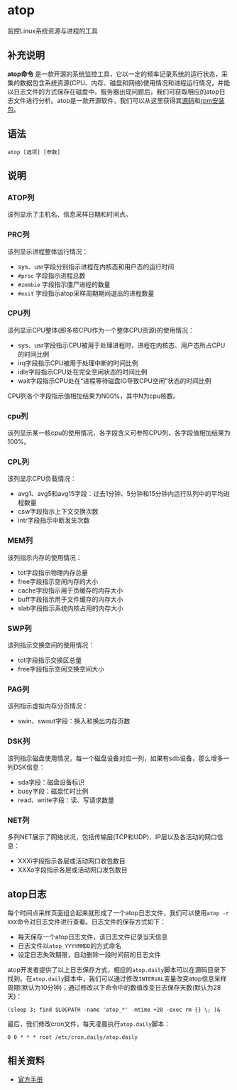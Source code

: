 atop
===

监控Linux系统资源与进程的工具

## 补充说明

**atop命令** 是一款开源的系统监控工具，它以一定的频率记录系统的运行状态，采集的数据包含系统资源(CPU、内存、磁盘和网络)使用情况和进程运行情况，并能以日志文件的方式保存在磁盘中。服务器出现问题后，我们可获取相应的atop日志文件进行分析。atop是一款开源软件，我们可以从这里获得其[源码](https://github.com/Atoptool/atop)和[rpm安装包](https://pkgs.org/download/atop)。

## 语法

```shell
atop [选项] [参数]
```

## 说明

### ATOP列

该列显示了主机名、信息采样日期和时间点。

### PRC列

该列显示进程整体运行情况：

- sys、usr字段分别指示进程在内核态和用户态的运行时间
- `#proc` 字段指示进程总数
- `#zombie` 字段指示僵尸进程的数量
- `#exit` 字段指示atop采样周期期间退出的进程数量

### CPU列

该列显示CPU整体(即多核CPU作为一个整体CPU资源)的使用情况：

- sys、usr字段指示CPU被用于处理进程时，进程在内核态、用户态所占CPU的时间比例
- irq字段指示CPU被用于处理中断的时间比例
- idle字段指示CPU处在完全空闲状态的时间比例
- wait字段指示CPU处在“进程等待磁盘IO导致CPU空闲”状态的时间比例

CPU列各个字段指示值相加结果为N00%，其中N为cpu核数。

### cpu列

该列显示某一核cpu的使用情况，各字段含义可参照CPU列，各字段值相加结果为100%。

### CPL列

该列显示CPU负载情况：

- avg1、avg5和avg15字段：过去1分钟、5分钟和15分钟内运行队列中的平均进程数量
- csw字段指示上下文交换次数
- intr字段指示中断发生次数

### MEM列

该列指示内存的使用情况：

- tot字段指示物理内存总量
- free字段指示空闲内存的大小
- cache字段指示用于页缓存的内存大小
- buff字段指示用于文件缓存的内存大小
- slab字段指示系统内核占用的内存大小

### SWP列

该列指示交换空间的使用情况：

- tot字段指示交换区总量
- free字段指示空闲交换空间大小

### PAG列

该列指示虚拟内存分页情况：

- swin、swout字段：换入和换出内存页数

### DSK列

该列指示磁盘使用情况，每一个磁盘设备对应一列，如果有sdb设备，那么增多一列DSK信息：

- sda字段：磁盘设备标识
- busy字段：磁盘忙时比例
- read、write字段：读、写请求数量

### NET列

多列NET展示了网络状况，包括传输层(TCP和UDP)、IP层以及各活动的网口信息：

- XXXi字段指示各层或活动网口收包数目
- XXXo字段指示各层或活动网口发包数目

## atop日志

每个时间点采样页面组合起来就形成了一个atop日志文件，我们可以使用`atop -r XXX`命令对日志文件进行查看。日志文件的保存方式如下：

- 每天保存一个atop日志文件，该日志文件记录当天信息
- 日志文件以`atop_YYYYMMDD`的方式命名
- 设定日志失效期限，自动删除一段时间前的日志文件

atop开发者提供了以上日志保存方式，相应的`atop.daily`脚本可以在源码目录下找到。在`atop.daily`脚本中，我们可以通过修改`INTERVAL`变量改变atop信息采样周期(默认为10分钟)；通过修改以下命令中的数值改变日志保存天数(默认为28天)：

```shell
(sleep 3; find $LOGPATH -name 'atop_*' -mtime +28 -exec rm {} \; )& 
```

最后，我们修改cron文件，每天凌晨执行`atop.daily`脚本：

```shell
0 0 * * * root /etc/cron.daily/atop.daily
```

## 相关资料

- [官方手册](http://www.atoptool.nl/download/man_atop-1.pdf)
